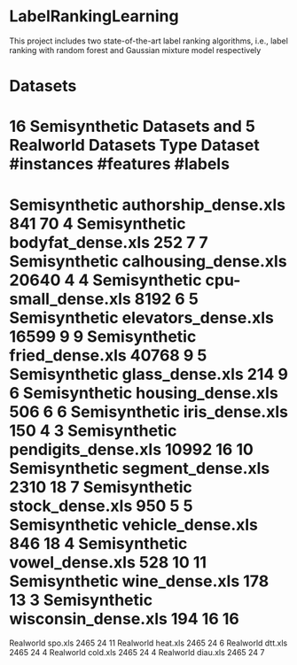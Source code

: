 # LabelRankingLearning
This project includes two state-of-the-art label ranking algorithms, i.e., label ranking with random forest and Gaussian mixture model respectively
# Datasets
16 Semisynthetic Datasets and 5 Realworld Datasets
Type			Dataset		   			#instances #features #labels
====================================================================
Semisynthetic	authorship_dense.xls	841			70		4
Semisynthetic	bodyfat_dense.xls		252			7		7
Semisynthetic	calhousing_dense.xls	20640		4		4
Semisynthetic	cpu-small_dense.xls		8192		6		5
Semisynthetic	elevators_dense.xls		16599		9		9
Semisynthetic	fried_dense.xls			40768		9		5
Semisynthetic	glass_dense.xls			214			9		6
Semisynthetic	housing_dense.xls		506			6		6
Semisynthetic	iris_dense.xls			150			4		3
Semisynthetic	pendigits_dense.xls		10992		16		10
Semisynthetic	segment_dense.xls		2310		18		7
Semisynthetic	stock_dense.xls			950			5		5
Semisynthetic	vehicle_dense.xls		846			18		4
Semisynthetic	vowel_dense.xls			528			10		11
Semisynthetic	wine_dense.xls			178			13		3
Semisynthetic	wisconsin_dense.xls		194			16		16
====================================================================
Realworld	 	spo.xls					2465		24		11
Realworld    	heat.xls				2465		24		6
Realworld    	dtt.xls					2465		24		4
Realworld    	cold.xls				2465		24		4
Realworld    	diau.xls				2465		24		7

